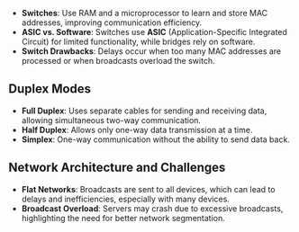 * **Switches**: Use RAM and a microprocessor to learn and store MAC addresses, improving communication efficiency.
* **ASIC vs. Software**: Switches use **ASIC** (Application-Specific Integrated Circuit) for limited functionality, while bridges rely on software.
* **Switch Drawbacks**: Delays occur when too many MAC addresses are processed or when broadcasts overload the switch.

## Duplex Modes
* **Full Duplex**: Uses separate cables for sending and receiving data, allowing simultaneous two-way communication.
* **Half Duplex**: Allows only one-way data transmission at a time.
* **Simplex**: One-way communication without the ability to send data back.

## Network Architecture and Challenges
* **Flat Networks**: Broadcasts are sent to all devices, which can lead to delays and inefficiencies, especially with many devices.
* **Broadcast Overload**: Servers may crash due to excessive broadcasts, highlighting the need for better network segmentation.
